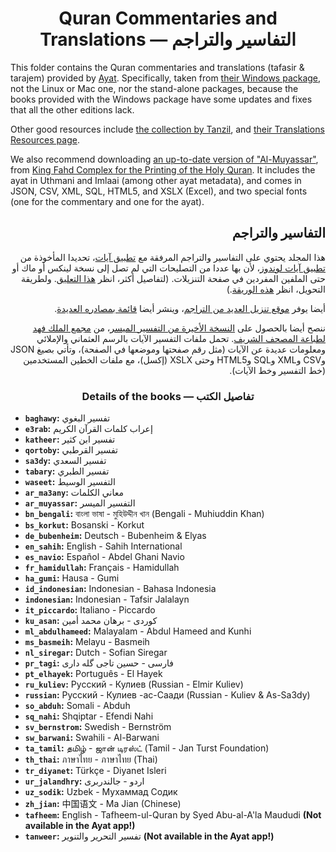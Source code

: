 <div align="center">
<h1>Quran Commentaries and Translations &mdash; التفاسير والتراجم</h1>
</div>

This folder contains the Quran commentaries and translations (tafasir & tarajem)
provided by [Ayat][ayt].
Specifically, taken from [their Windows package][aytdlen], not the Linux or Mac one, nor the stand-alone
packages, because the books provided with the Windows package have some updates and fixes that
all the other editions lack.

[ayt]: https://quran.ksu.edu.sa/
[aytdlar]: https://quran.ksu.edu.sa/ayat/?l=ar
[aytdlen]: https://quran.ksu.edu.sa/ayat/?l=en
[aytcmt]: https://github.com/Mohamed-Nagdy/Quran-App-Data/issues/1#issuecomment-762544750
[aytconvert]: https://gist.github.com/noureddin/36742c87431e4312957b8e42d28ff9f4

Other good resources include [the collection by Tanzil][tztrans],
and [their Translations Resources page][tztransrsrc].

[tztrans]: http://tanzil.net/trans/
[tztransrsrc]: http://tanzil.net/docs/Translations_Resources

We also recommend downloading [an up-to-date version of "Al-Muyassar"][kfmysr],
from [King Fahd Complex for the Printing of the Holy Quran][kfmain].
It includes the ayat in Uthmani and Imlaai (among other ayat metadata),
and comes in JSON, CSV, XML, SQL, HTML5, and XSLX (Excel), and two special fonts (one for the commentary and one for the ayat).

[kfmysr]: https://qurancomplex.gov.sa/techquran/dev/#hafs_tafseerMouaser
[kfmain]: https://qurancomplex.gov.sa/

<div dir="rtl">

## التفاسير والتراجم

هذا المجلد يحتوي على التفاسير والتراجم المرفقة مع [تطبيق آيات][ayt]،
تحديدا المأخوذة من [تطبيق آيات لوندوز][aytdlar]، لأن بها عددا من التصليحات التي
لم تصل إلى نسخة لينكس أو ماك أو حتى الملفين المفردين في صفحة التنزيلات.
(لتفاصيل أكثر، انظر [هذا التعليق][aytcmt]. ولطريقة التحويل، انظر [هذه الوريقة][aytconvert].)


أيضا يوفر [موقع تنزيل العديد من التراجم][tztrans]، وينشر أيضا [قائمة بمصادره العديدة][tztransrsrc].

ننصح أيضا بالحصول على [النسخة الأخيرة من التفسير الميسر][kfmysr]،
من [مجمع الملك فهد لطباعة المصحف الشريف][kfmain]. 
تحمل ملفات التفسير الآيات بالرسم العثماني والإملائي ومعلومات عديدة عن الآيات (مثل رقم صفحتها وموضعها في الصفحة)،
وتأتي بصيغ JSON وCSV وXML وSQL وHTML5 وحتى XSLX&nbsp;(إكسل)، مع ملفات الخطين المستخدمين (خط التفسير وخط الآيات).

</div>
<div dir="ltr" align="center">

### Details of the books &mdash; تفاصيل الكتب

</div>
<div align="left">

- **`baghawy`:** تفسير البغوي
- **`e3rab`:** إعراب كلمات القرآن الكريم
- **`katheer`:** تفسير ابن كثير
- **`qortoby`:** تفسير القرطبي
- **`sa3dy`:** تفسير السعدي
- **`tabary`:** تفسير الطبري
- **`waseet`:** التفسير الوسيط
- **`ar_ma3any`:** معاني الكلمات
- **`ar_muyassar`:** التفسير الميسر
- **`bn_bengali`:** বাংলা ভাষা - মুহিউদ্দীন খান (Bengali - Muhiuddin Khan)
- **`bs_korkut`:** Bosanski - Korkut
- **`de_bubenheim`:** Deutsch - Bubenheim & Elyas
- **`en_sahih`:** English - Sahih International
- **`es_navio`:** Español - Abdel Ghani Navio
- **`fr_hamidullah`:** Français - Hamidullah
- **`ha_gumi`:** Hausa - Gumi
- **`id_indonesian`:** Indonesian - Bahasa Indonesia
- **`indonesian`:** Indonesian - Tafsir Jalalayn
- **`it_piccardo`:** Italiano - Piccardo
- **`ku_asan`:** كوردى - برهان محمد أمين
- **`ml_abdulhameed`:** Malayalam - Abdul Hameed and Kunhi
- **`ms_basmeih`:** Melayu - Basmeih
- **`nl_siregar`:** Dutch - Sofian Siregar
- **`pr_tagi`:** فارسى - حسین تاجی گله داری
- **`pt_elhayek`:** Português - El Hayek
- **`ru_kuliev`:** Русский - Кулиев (Russian - Elmir Kuliev)
- **`russian`:** Русский - Кулиев -ас-Саади (Russian - Kuliev & As-Sa3dy)
- **`so_abduh`:** Somali - Abduh
- **`sq_nahi`:** Shqiptar - Efendi Nahi
- **`sv_bernstrom`:** Swedish - Bernström
- **`sw_barwani`:** Swahili - Al-Barwani
- **`ta_tamil`:** தமிழ் - ஜான் டிரஸ்ட் (Tamil - Jan Turst Foundation)
- **`th_thai`:** ภาษาไทย - ภาษาไทย (Thai)
- **`tr_diyanet`:** Türkçe - Diyanet Isleri
- **`ur_jalandhry`:** اردو - جالندربرى
- **`uz_sodik`:** Uzbek - Мухаммад Содик
- **`zh_jian`:** 中国语文 - Ma Jian (Chinese)
- **`tafheem`:** English - Tafheem-ul-Quran by Syed Abu-al-A'la Maududi **(Not available in the Ayat app!)**
- **`tanweer`:** تفسير التحرير والتنوير **(Not available in the Ayat app!)**
